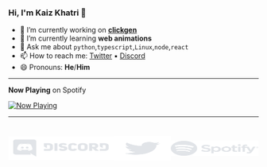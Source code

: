 ### Hi, I'm Kaiz Khatri 👋

- 🔭 I’m currently working on **[clickgen](https://github.com/KaizIqbal/clickgen)**
- 🌱 I’m currently learning **web animations**
- 💬 Ask me about `python`,`typescript`,`Linux`,`node`,`react`
- 📫 How to reach me: [Twitter](https://twitter.com/ful1e5_) &squf; [Discord](https://discord.gg/6T5nDNt)
- 😄 Pronouns: **He**/**Him**

---

**Now Playing** on Spotify

<a href="https://kaiz.vercel.app/now-playing?open">
    <img src="https://kaiz.vercel.app/now-playing" width="256" height="64" alt="Now Playing">
</a>

---

<div align="center" style="display:flex;height:100px;justify-content: space-around;align-items: center; margin: 0 0 45px 0;" >
    <a href="#">
        <img src="./assets/Discord.svg" width="240" height="47" onMouseOver="this.style.color='#7087D7'"
   onMouseOut="this.style.color='#E1E4E8'" alt="Join Discord">
    </a>
    <a href="#">
        <img src="assets/Twitter.svg" width="130" height="50" onMouseOver="this.style.color='#1DA1F2'"
   onMouseOut="this.style.color='#E1E4E8'" alt="Now Playing">
    </a>
    <a href="#">
        <img src="assets/Spotify.svg" width="200" height="30" onMouseOver="this.style.color='#1ED760'"
   onMouseOut="this.style.color='#E1E4E8'" alt="Now Playing">
    </a>
</div>
